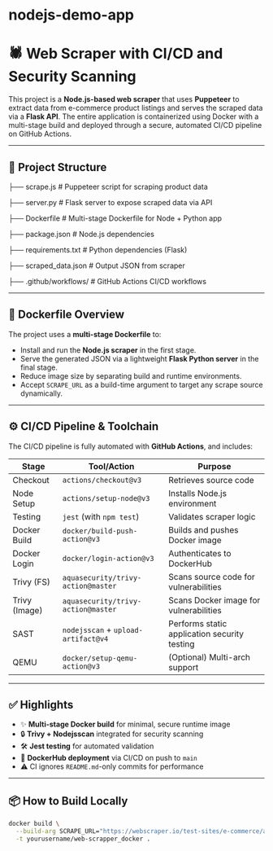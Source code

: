 # nodejs-demo-app

# 🕷️ Web Scraper with CI/CD and Security Scanning

This project is a **Node.js-based web scraper** that uses **Puppeteer** to extract data from e-commerce product listings and serves the scraped data via a **Flask API**. The entire application is containerized using Docker with a multi-stage build and deployed through a secure, automated CI/CD pipeline on GitHub Actions.

---

## 📁 Project Structure

├── scrape.js # Puppeteer script for scraping product data

├── server.py # Flask server to expose scraped data via API

├── Dockerfile # Multi-stage Dockerfile for Node + Python app

├── package.json # Node.js dependencies

├── requirements.txt # Python dependencies (Flask)

├── scraped_data.json # Output JSON from scraper

├── .github/workflows/ # GitHub Actions CI/CD workflows


---

## 🐳 Dockerfile Overview

The project uses a **multi-stage Dockerfile** to:
- Install and run the **Node.js scraper** in the first stage.
- Serve the generated JSON via a lightweight **Flask Python server** in the final stage.
- Reduce image size by separating build and runtime environments.
- Accept `SCRAPE_URL` as a build-time argument to target any scrape source dynamically.

---

## ⚙️ CI/CD Pipeline & Toolchain

The CI/CD pipeline is fully automated with **GitHub Actions**, and includes:

| Stage            | Tool/Action                              | Purpose                                 |
|------------------|-------------------------------------------|-----------------------------------------|
| Checkout         | `actions/checkout@v3`                     | Retrieves source code                   |
| Node Setup       | `actions/setup-node@v3`                   | Installs Node.js environment            |
| Testing          | `jest` (with `npm test`)                  | Validates scraper logic                 |
| Docker Build     | `docker/build-push-action@v3`             | Builds and pushes Docker image          |
| Docker Login     | `docker/login-action@v3`                  | Authenticates to DockerHub              |
| Trivy (FS)       | `aquasecurity/trivy-action@master`        | Scans source code for vulnerabilities   |
| Trivy (Image)    | `aquasecurity/trivy-action@master`        | Scans Docker image for vulnerabilities  |
| SAST             | `nodejsscan` + `upload-artifact@v4`       | Performs static application security testing |
| QEMU             | `docker/setup-qemu-action@v3`             | (Optional) Multi-arch support           |

---

## ✅ Highlights

- ✨ **Multi-stage Docker build** for minimal, secure runtime image
- 🔒 **Trivy + Nodejsscan** integrated for security scanning
- 🛠️ **Jest testing** for automated validation
- 🚀 **DockerHub deployment** via CI/CD on push to `main`
- ⚠️ CI ignores `README.md`-only commits for performance

---

## 📦 How to Build Locally

```bash
docker build \
  --build-arg SCRAPE_URL="https://webscraper.io/test-sites/e-commerce/allinone/computers/laptops" \
  -t yourusername/web-scrapper_docker .
